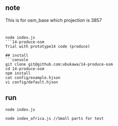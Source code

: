 ## note
This is for osm_base which projection is 3857  

#  

```console
node index.js 
```14-produce-osm
Trial with prototype14 code (produce)

## install
```console
git clone git@github.com:ubukawa/14-produce-osm
cd 14-produce-osm
npm install
cat config/example.hjson
vi config/default.hjson
```

## run
```console
node index.js
```  

```console
node index_africa.js //Small parts for test
```
